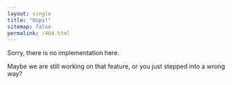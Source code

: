 ```yaml
---
layout: single
title: "Oops!"
sitemap: false
permalink: /404.html
---
```


Sorry, there is no implementation here.

Maybe we are still working on that feature, or you just stepped into a wrong way?
